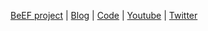 [BeEF project](http://beefproject.com/) | [Blog](http://blog.beefproject.com/) | [Code](https://github.com/beefproject/beef) | [Youtube](https://www.youtube.com/channel/UCTWxIZmvyDGRzYuVVvL54ww) | [Twitter](https://twitter.com/beefproject?lang=en)